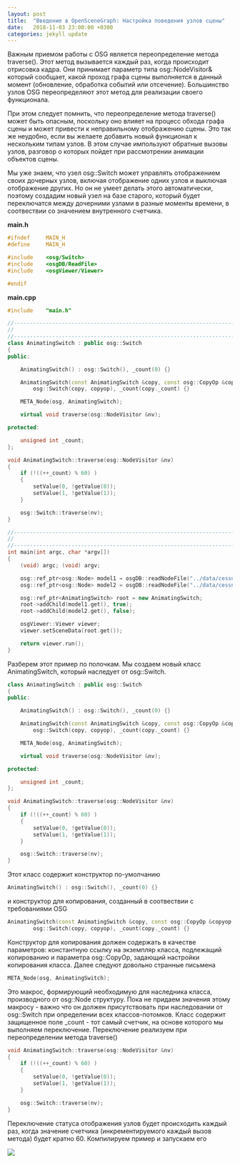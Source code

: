 ```yaml
---
layout: post
title:  "Введение в OpenSceneGraph: Настройка поведения узлов сцены"
date:   2018-11-03 23:00:00 +0300
categories: jekyll update
---
```


Важным приемом работы с OSG является переопределение метода traverse(). Этот метод вызывается каждый раз, когда происходит отрисовка кадра. Они принимает параметр типа osg::NodeVisitor& который сообщает, какой проход графа сцены выполняется в данный момент (обновление, обработка событий или отсечение). Большинство узлов OSG переопределяют этот метод для реализации своего функционала.

При этом следует помнить, что переопределение метода traverse() может быть опасным, поскольку оно влияет на процесс обхода графа сцены и может привести к неправильному отображению сцены. Это так же неудобно, если вы желаете добавить новый функционал к нескольким типам узлов. В этом случае импользуют обратные вызовы узлов, разговор о которых пойдет при рассмотрении анимации объектов сцены.

Мы уже знаем, что узел osg::Switch может управлять отображением своих дочерных узлов, включая отображение одних узлов и выключая отображение других. Но он не умеет делать этого автоматически, поэтому создадим новый узел на базе старого, который будет переключатся между дочерними узлами в разные моменты времени, в соотвествии со значением внутренного счетчика.

**main.h**
```cpp
#ifndef		MAIN_H
#define		MAIN_H

#include    <osg/Switch>
#include    <osgDB/ReadFile>
#include    <osgViewer/Viewer>

#endif
```

**main.cpp**
```cpp
#include	"main.h"

//------------------------------------------------------------------------------
//
//------------------------------------------------------------------------------
class AnimatingSwitch : public osg::Switch
{
public:

    AnimatingSwitch() : osg::Switch(), _count(0) {}

    AnimatingSwitch(const AnimatingSwitch &copy, const osg::CopyOp &copyop = osg::CopyOp::SHALLOW_COPY) :
        osg::Switch(copy, copyop), _count(copy._count) {}

    META_Node(osg, AnimatingSwitch);

    virtual void traverse(osg::NodeVisitor &nv);

protected:

    unsigned int _count;
};

void AnimatingSwitch::traverse(osg::NodeVisitor &nv)
{
    if (!((++_count) % 60) )
    {
        setValue(0, !getValue(0));
        setValue(1, !getValue(1));
    }

    osg::Switch::traverse(nv);
}

//------------------------------------------------------------------------------
//
//------------------------------------------------------------------------------
int main(int argc, char *argv[])
{
    (void) argc; (void) argv;

    osg::ref_ptr<osg::Node> model1 = osgDB::readNodeFile("../data/cessna.osg");
    osg::ref_ptr<osg::Node> model2 = osgDB::readNodeFile("../data/cessnafire.osg");

    osg::ref_ptr<AnimatingSwitch> root = new AnimatingSwitch;
    root->addChild(model1.get(), true);
    root->addChild(model2.get(), false);

    osgViewer::Viewer viewer;
    viewer.setSceneData(root.get());

    return viewer.run();
}
```

Разберем этот пример по полочкам. Мы создаем новый класс AnimatingSwitch, который наследует от osg::Switch. 


```cpp
class AnimatingSwitch : public osg::Switch
{
public:

    AnimatingSwitch() : osg::Switch(), _count(0) {}

    AnimatingSwitch(const AnimatingSwitch &copy, const osg::CopyOp &copyop = osg::CopyOp::SHALLOW_COPY) :
        osg::Switch(copy, copyop), _count(copy._count) {}

    META_Node(osg, AnimatingSwitch);

    virtual void traverse(osg::NodeVisitor &nv);

protected:

    unsigned int _count;
};

void AnimatingSwitch::traverse(osg::NodeVisitor &nv)
{
    if (!((++_count) % 60) )
    {
        setValue(0, !getValue(0));
        setValue(1, !getValue(1));
    }

    osg::Switch::traverse(nv);
}
```

Этот класс содержит конструктор по-умолчанию

```cpp
AnimatingSwitch() : osg::Switch(), _count(0) {}
``` 

и конструктор для копирования, созданный в соотвествии с требованиями OSG

```cpp
AnimatingSwitch(const AnimatingSwitch &copy, const osg::CopyOp &copyop = osg::CopyOp::SHALLOW_COPY) :
        osg::Switch(copy, copyop), _count(copy._count) {}
```

Конструктор для копирования должен содержать в качестве параметров: константную ссылку на экземпляр класса, подлежащий копированию и параметра osg::CopyOp, задающий настройки копирования класса. Далее следуют довольно странные письмена

```cpp
META_Node(osg, AnimatingSwitch);
```

Это макрос, формирующий необходимую для наследника класса, производного от osg::Node структуру. Пока не придаем значения этому макросу - важно что он должен присутствовать при наследовании от osg::Switch при определении всех классов-потомков. Класс содержит защищенное поле _count - тот самый счетчик, на основе которого мы выполняем переключение. Переключение реализуем при переопределении метода traverse()

```cpp
void AnimatingSwitch::traverse(osg::NodeVisitor &nv)
{
    if (!((++_count) % 60) )
    {
        setValue(0, !getValue(0));
        setValue(1, !getValue(1));
    }

    osg::Switch::traverse(nv);
}
```

Переключение статуса отображения узлов будет происходить каждый раз, когда значение счетчика (инкрементируемого каждый вызов метода) будет кратно 60. Компилируем пример и запускаем его

![](https://habrastorage.org/webt/z5/fl/2u/z5fl2uhbnzxafceoro_wbga-pk4.gif)



